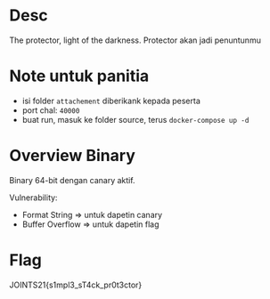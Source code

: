 # Desc

The protector, light of the darkness. Protector akan jadi penuntunmu

# Note untuk panitia

- isi folder `attachement` diberikank kepada peserta
- port chal: `40000`
- buat run, masuk ke folder source, terus `docker-compose up -d`

# Overview Binary

Binary 64-bit dengan canary aktif.

Vulnerability:
- Format String => untuk dapetin canary
- Buffer Overflow => untuk dapetin flag

# Flag

JOINTS21{s1mpl3_sT4ck_pr0t3ctor}

